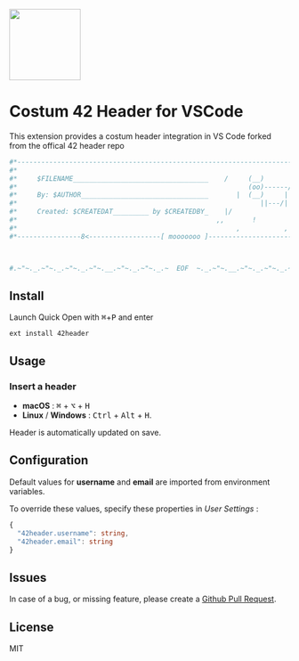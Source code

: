 <img
  src="https://raw.githubusercontent.com/kube/vscode-42header/master/42.png" 
  width=128>

# Costum 42 Header for VSCode

This extension provides a costum header integration in VS Code forked from the offical 42 header repo

```bash
#*--------------------------------------------------------------------------------------*#
#*                                                                                .|    *#
#*     $FILENAME__________________________________    /     (__)          |/            *#
#*                                                          (oo)------/'   ,__,    ,    *#
#*     By: $AUTHOR________________________________       |  (__)     ||    (oo)_____/   *#
#*                                                             ||---/||    (__)    ||   *#
#*     Created: $CREATEDAT_________ by $CREATEDBY_    |/                 ,    ||--w||   *#
#*                                                  ,,       !              |'          *#
#*                                                       ,           ,|             |/  *#
#*----------------8<------------------[ mooooooo ]--------------------------------------*#



#.~"~._.~"~._.~"~._.~"~.__.~"~._.~"~._.~  EOF  ~._.~"~.__.~"~._.~"~._.~"~._.~"~._.~"~._.~#
```

## Install

Launch Quick Open with <kbd>⌘</kbd>+<kbd>P</kbd> and enter
```
ext install 42header
```

## Usage

### Insert a header
 - **macOS** : <kbd>⌘</kbd> + <kbd>⌥</kbd> + <kbd>H</kbd>
 - **Linux** / **Windows** : <kbd>Ctrl</kbd> + <kbd>Alt</kbd> + <kbd>H</kbd>.

Header is automatically updated on save.


## Configuration

Default values for **username** and **email** are imported from environment variables.

To override these values, specify these properties in *User Settings* :

```ts
{
  "42header.username": string,
  "42header.email": string
}
```


## Issues

In case of a bug, or missing feature, please create a [Github Pull Request](https://github.com/kube/vscode-42header/pulls).

## License

MIT
